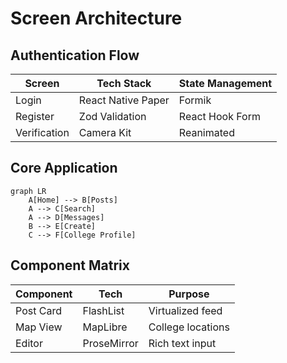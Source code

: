 # Screen Architecture

## Authentication Flow
| Screen | Tech Stack | State Management |
|--------|------------|-------------------|
| Login | React Native Paper | Formik |
| Register | Zod Validation | React Hook Form |
| Verification | Camera Kit | Reanimated |

## Core Application
```mermaid
graph LR
    A[Home] --> B[Posts]
    A --> C[Search]
    A --> D[Messages]
    B --> E[Create]
    C --> F[College Profile]
```

## Component Matrix
| Component | Tech | Purpose |
|-----------|------|---------|
| Post Card | FlashList | Virtualized feed |
| Map View | MapLibre | College locations |
| Editor | ProseMirror | Rich text input |
``` 
